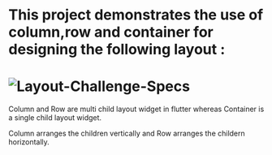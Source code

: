 
# This project demonstrates the use of column,row and container for designing the following layout :

# ![Layout-Challenge-Specs](https://user-images.githubusercontent.com/15645007/79536131-e39a1180-809c-11ea-908d-f0ebcd98a99b.png)

Column and Row are multi child layout widget in flutter whereas Container is a single child layout widget.

Column arranges the children vertically and Row arranges the childern horizontally.

